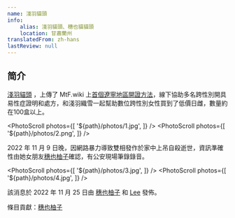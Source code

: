 ```yaml
---
name: 淺羽貓頭
info:
    alias: 淺羽貓頭、穗也貓貓頭
    location: 甘肅蘭州
translatedFrom: zh-hans
lastReview: null
---
```


## 简介

[淺羽貓頭](https://twitter.com/homoyamakaze) ，上傳了 MtF.wiki 上[首個遼寧地區開證方法](https://mtf.wiki/zh-cn/docs/psyco/liaoning/liu-hong/)，線下協助多名跨性別開具易性症證明和處方，和淺羽織雪一起幫助數位跨性別女性買到了低價日雌，數量約在100盒以上。

<PhotoScroll photos={[ '${path}/photos/1.jpg', ]} /> <PhotoScroll photos={[ '${path}/photos/2.png', ]} />

2022 年 11 月 9 日晚，因網路暴力導致雙相發作於家中上吊自殺逝世，資訊準確性由她女朋友[穗也柚子](https://twitter.com/YuzuTvT)確認，有公安現場筆錄錄音。

<PhotoScroll photos={[ '${path}/photos/3.jpg', ]} /> <PhotoScroll photos={[ '${path}/photos/4.jpg', ]} />

該消息於 2022 年 11 月 25 日由 [穗也柚子](https://twitter.com/YuzuTvT) 和 [Lee](https://twitter.com/rbqwansui) 發佈。

條目貢獻：[穗也柚子](https://twitter.com/YuzuTvT)
